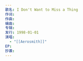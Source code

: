 ```yaml
---
歌名: I Don't Want to Miss a Thing
作词: 
作曲: 
编曲: 
专辑: 
发行: 1998-01-01
演唱:
  - "[[Aerosmith]]"
EP: 
抄袭:
---
```

